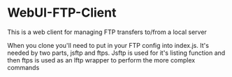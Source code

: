 # WebUI-FTP-Client
This is a web client for managing FTP transfers to/from a local server

When you clone you'll need to put in your FTP config into index.js. It's needed by two parts, jsftp and ftps.
Jsftp is used for it's listing function and then ftps is used as an lftp wrapper to perform the more complex commands
